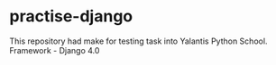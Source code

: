 # practise-django
This repository had make for testing task into Yalantis Python School.
Framework - Django 4.0

